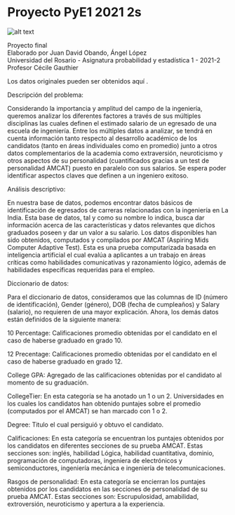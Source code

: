 # Proyecto PyE1 2021 2s
![alt text](https://www.urosario.edu.co/getattachment/ce5a32fd-771a-4804-a2a7-6af40a60f42c/Open-Positions-at-the-Department-of-Applied-Mathem)

                                                                    
   Proyecto final                                                  
   Elaborado por Juan David Obando, Ángel López                         
   Universidad del Rosario - Asignatura probabilidad y estadística 1 - 2021-2       
   Profesor Cécile Gauthier                                     

Los datos originales pueden ser obtenidos aquí . 

Descripción del problema: 

Considerando la importancia y amplitud del campo de la ingeniería, queremos analizar los diferentes factores a través de sus múltiples disciplinas las cuales definen el estimado salario de un egresado de una escuela de ingeniería. Entre los múltiples datos a analizar, se tendrá en cuenta información tanto respecto al desarrollo académico de los candidatos (tanto en áreas individuales como en promedio) junto a otros datos complementarios de la academia como extraversión, neuroticismo y otros aspectos de su personalidad (cuantificados gracias a un test de personalidad AMCAT) puesto en paralelo con sus salarios. Se espera poder identificar aspectos claves que definen a un ingeniero exitoso. 

Análisis descriptivo: 

En nuestra base de datos, podemos encontrar datos básicos de identificación de egresados de carreras relacionadas con la ingeniería en La India. Esta base de datos, tal y como su nombre lo indica, busca dar información acerca de las características y datos relevantes que dichos graduados poseen y dar un valor a su salario. Los datos disponibles han sido obtenidos, computados y compilados por AMCAT (Aspiring Mids Computer Adaptive Test). Esta es una prueba computarizada basada en inteligencia artificial el cual evalúa a aplicantes a un trabajo en áreas críticas como habilidades comunicativas y razonamiento lógico, además de habilidades especificas requeridas para el empleo. 

 


Diccionario de datos: 

Para el diccionario de datos, consideramos que las columnas de ID (número de identificación), Gender (género), DOB (fecha de cumpleaños) y Salary (salario), no requieren de una mayor explicación. Ahora, los demás datos están definidos de la siguiente manera: 

10 Percentage: Calificaciones promedio obtenidas por el candidato en el caso de haberse graduado en grado 10.	 

12 Precentage: Calificaciones promedio obtenidas por el candidato en el caso de haberse graduado en grado 12. 

College GPA: Agregado de las calificaciones obtenidas por el candidato al momento de su graduación. 

CollegeTier: En esta categoría se ha anotado un 1 o un 2. Universidades en los cuales los candidatos han obtenido puntajes sobre el promedio (computados por el AMCAT) se han marcado con 1 o 2. 

Degree: Titulo el cual persiguió y obtuvo el candidato. 

Calificaciones: En esta categoría se encuentran los puntajes obtenidos por los candidatos en diferentes secciones de su prueba AMCAT. Estas secciones son: inglés, habilidad Lógica, habilidad cuantitativa, dominio, programación de computadoras, ingeniera de electrónicos y semiconductores, ingeniería mecánica e ingeniería de telecomunicaciones. 

Rasgos de personalidad: En esta categoría se encierran los puntajes obtenidos por los candidatos en las secciones de personalidad de su prueba AMCAT. Estas secciones son: Escrupulosidad, amabilidad, extroversión, neuroticismo y apertura a la experiencia. 

